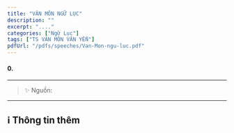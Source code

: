 ```yaml
---
title: "VÂN MÔN NGỮ LỤC"
description: ""
excerpt: "...."
categories: ["Ngữ Lục"]
tags: ["TS VÂN MÔN VĂN YỂN"]
pdfUrl: "/pdfs/speeches/Van-Mon-ngu-luc.pdf"
---
```


#### 0.

<hr class="blog-rule" />

> ✨ Nguồn:

<hr class="blog-rule" />

## ℹ️ Thông tin thêm

[^1]: ⭐️ <a href="/masters/Yunmen-Wenyan" target="_blank">🔗 TS VÂN MÔN VĂN YỂN</a>
